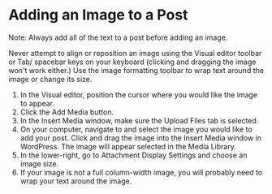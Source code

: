 # Adding an Image to a Post

Note: Always add all of the text to a post before adding an image. 

Never attempt to align or reposition an image using the Visual editor toolbar or Tab/ spacebar keys on your keyboard (clicking and dragging the image won't work either.) Use the image formatting toolbar to wrap text around the image or change its size.  

1. In the Visual editor, position the cursor where you would like the image to appear. 
2. Click the Add Media button.
3. In the Insert Media window, make sure the Upload Files tab is selected.
4. On your computer, navigate to and select the image you would like to add your post. Click and drag the image into the Insert Media window in WordPress. The image will appear selected in the Media Library.
5. In the lower-right, go to Attachment Display Settings and choose an image size.  
6. If your image is not a full column-width image, you will probably need to wrap your text around the image.